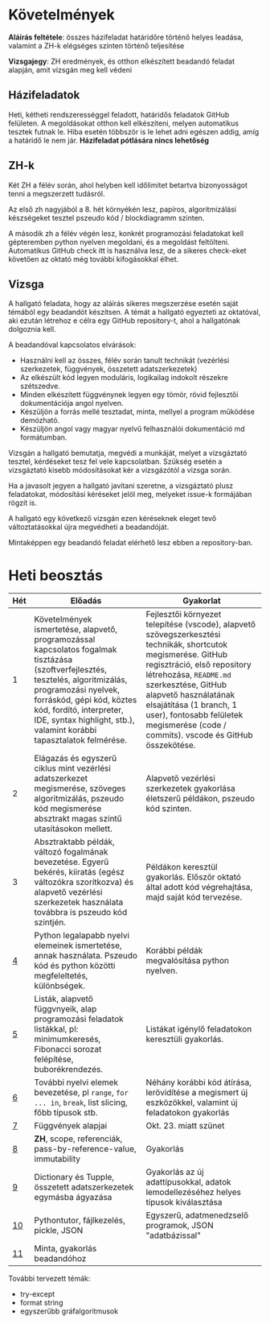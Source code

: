 # Követelmények

**Aláírás feltétele**: összes házifeladat határidőre történő helyes leadása, valamint a ZH-k elégséges szinten történő teljesítése

**Vizsgajegy**: ZH eredmények, és otthon elkészített beadandó feladat alapján, amit vizsgán meg kell védeni

## Házifeladatok

Heti, kétheti rendszerességgel feladott, határidős feladatok GitHub felületen. A megoldásokat otthon kell elkészíteni, melyen automatikus tesztek futnak le. Hiba esetén többször is le lehet adni egészen addig, amíg a határidő le nem jár.
**Házifeladat pótlására nincs lehetőség**

## ZH-k

Két ZH a félév során, ahol helyben kell időlimitet betartva bizonyosságot tenni a megszerzett tudásról.

Az első zh nagyjából a 8. hét környékén lesz, papíros, algoritmizálási készségeket tesztel pszeudo kód / blockdiagramm szinten. 

A második zh a félév végén lesz, konkrét programozási feladatokat kell gépteremben python nyelven megoldani, és a megoldást feltölteni. Automatikus GitHub check itt is használva lesz, de a sikeres check-eket követően az oktató még további kifogásokkal élhet. 

## Vizsga

A hallgató feladata, hogy az aláírás sikeres megszerzése esetén saját témából egy beadandót készítsen. 
A témát a hallgató egyezteti az oktatóval, aki ezután létrehoz e célra egy GitHub repository-t, ahol a hallgatónak dolgoznia kell. 

A beadandóval kapcsolatos elvárások:
 - Használni kell az összes, félév során tanult technikát (vezérlési szerkezetek, függvények, összetett adatszerkezetek)
 - Az elkészült kód legyen moduláris, logikailag indokolt részekre szétszedve. 
 - Minden elkészített függvénynek legyen egy tömör, rövid fejlesztői dokumentációja angol nyelven.
 - Készüljön a forrás mellé tesztadat, minta, mellyel a program működése demózható.
 - Készüljön angol vagy magyar nyelvű felhasználói dokumentáció md formátumban.
 
Vizsgán a hallgató bemutatja, megvédi a munkáját, melyet a vizsgáztató tesztel, kérdéseket tesz fel vele kapcsolatban. Szükség esetén a vizsgáztató kisebb módosításokat kér a vizsgázótól a vizsga során.

Ha a javasolt jegyen a hallgató javítani szeretne, a vizsgáztató plusz feladatokat, módosítási kéréseket jelöl meg, melyeket issue-k formájában rögzít is.

A hallgató egy következő vizsgán ezen kéréseknek eleget tevő változtatásokkal újra megvédheti a beadandóját.

Mintaképpen egy beadandó feladat elérhető lesz ebben a repository-ban.

# Heti beosztás

| Hét | Előadás | Gyakorlat |
|-----|---------|-----------|
|1| Követelmények ismertetése, alapvető, programozással kapcsolatos fogalmak tisztázása (szoftverfejlesztés, tesztelés, algoritmizálás, programozási nyelvek, forráskód, gépi kód, köztes kód, fordító, interpreter, IDE, syntax highlight, stb.), valamint korábbi tapasztalatok felmérése. | Fejlesztői környezet telepítése (vscode), alapvető szövegszerkesztési technikák, shortcutok megismerése. GitHub regisztráció, első repository létrehozása, `README.md` szerkesztése, GitHub alapvető használatának elsajátítása (1 branch, 1 user), fontosabb felületek megismerése (code / commits). vscode és GitHub összekötése. |
| 2 | Elágazás és egyszerű ciklus mint vezérlési adatszerkezet megismerése, szöveges algoritmizálás, pszeudo kód megismerése absztrakt magas szintű utasításokon mellett. | Alapvető vezérlési szerkezetek gyakorlása életszerű példákon, pszeudo kód szinten.|
| 3 | Absztraktabb példák, változó fogalmának bevezetése. Egyerű bekérés, kiiratás (egész változókra szorítkozva) és alapvető vezérlési szerkezetek használata továbbra is pszeudo kód szintjén.  | Példákon keresztül gyakorlás. Először oktató által adott kód végrehajtása, majd saját kód tervezése.|
| [4](04/) | Python legalapabb nyelvi elemeinek ismertetése, annak használata. Pszeudo kód és python közötti megfeleltetés, különbségek.  | Korábbi példák megvalósítása python nyelven.|
| [5](05/) | Listák, alapvető függvnyeik, alap programozási feladatok listákkal, pl: minimumkeresés, Fibonacci sorozat felépítése, buborékrendezés. | Listákat igénylő feladatokon keresztüli gyakorlás. |
| [6](06/) | További nyelvi elemek bevezetése, pl `range`, `for ... in`, `break`, list slicing, főbb típusok stb. | Néhány korábbi kód átírása, lerövidítése a megismert új eszközökkel, valamint új feladatokon gyakorlás|
| [7](07/) | Függvények alapjai | Okt. 23.  miatt szünet |
| [8](08/) | **ZH**, scope, referenciák, pass-by-reference-value, immutability | Gyakorlás  |
| [9](09/) |  Dictionary és Tupple, összetett adatszerkezetek egymásba ágyazása | Gyakorlás az új adattípusokkal, adatok lemodellezéséhez helyes típusok kiválasztása |
| [10](10/) |  Pythontutor, fájlkezelés, pickle, JSON | Egyszerű, adatmenedzselő programok, JSON "adatbázissal" |
| [11](11/) |  Minta, gyakorlás beadandóhoz |  |

További tervezett témák:
 - try-except
 - format string
 - egyszerűbb gráfalgoritmusok
